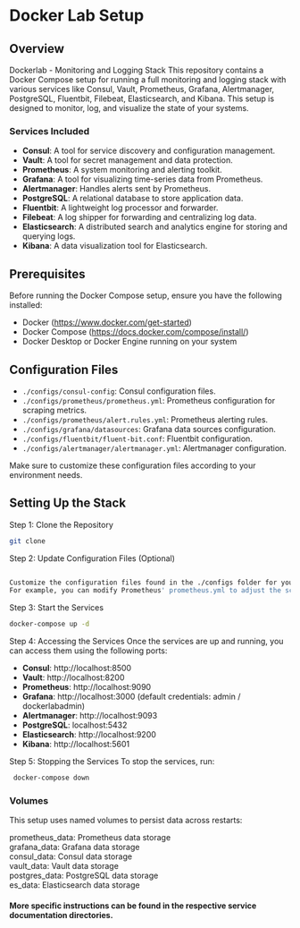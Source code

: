 # Docker Lab Setup

## Overview
Dockerlab - Monitoring and Logging Stack
This repository contains a Docker Compose setup for running a full monitoring and logging stack with various services like Consul, Vault, Prometheus, Grafana, Alertmanager, PostgreSQL, Fluentbit, Filebeat, Elasticsearch, and Kibana. This setup is designed to monitor, log, and visualize the state of your systems.

### Services Included
- **Consul**: A tool for service discovery and configuration management.
- **Vault**: A tool for secret management and data protection.
- **Prometheus**: A system monitoring and alerting toolkit.
- **Grafana**: A tool for visualizing time-series data from Prometheus.
- **Alertmanager**: Handles alerts sent by Prometheus.
- **PostgreSQL**: A relational database to store application data.
- **Fluentbit**: A lightweight log processor and forwarder.
- **Filebeat**: A log shipper for forwarding and centralizing log data.
- **Elasticsearch**: A distributed search and analytics engine for storing and querying logs.
- **Kibana**: A data visualization tool for Elasticsearch.

## Prerequisites
Before running the Docker Compose setup, ensure you have the following installed:

- Docker (https://www.docker.com/get-started)
- Docker Compose (https://docs.docker.com/compose/install/)
- Docker Desktop or Docker Engine running on your system

## Configuration Files
- `./configs/consul-config`: Consul configuration files.
- `./configs/prometheus/prometheus.yml`: Prometheus configuration for scraping metrics.
- `./configs/prometheus/alert.rules.yml`: Prometheus alerting rules.
- `./configs/grafana/datasources`: Grafana data sources configuration.
- `./configs/fluentbit/fluent-bit.conf`: Fluentbit configuration.
- `./configs/alertmanager/alertmanager.yml`: Alertmanager configuration.

Make sure to customize these configuration files according to your environment needs.

## Setting Up the Stack

Step 1: Clone the Repository
```sh 
git clone
```
Step 2: Update Configuration Files (Optional)
```sh                               

Customize the configuration files found in the ./configs folder for your specific needs.
For example, you can modify Prometheus' prometheus.yml to adjust the scrape intervals or add more targets.
```    
Step 3: Start the Services
```sh 
docker-compose up -d
```
Step 4: Accessing the Services
Once the services are up and running, you can access them using the following ports:

- **Consul**: http://localhost:8500 <br>
- **Vault**: http://localhost:8200 <br>
- **Prometheus**: http://localhost:9090 <br>
- **Grafana**: http://localhost:3000 (default credentials: admin / dockerlabadmin) <br>
- **Alertmanager**: http://localhost:9093 <br>
- **PostgreSQL**: localhost:5432 <br>
- **Elasticsearch**: http://localhost:9200 <br>
- **Kibana**: http://localhost:5601 <br>

Step 5: Stopping the Services
To stop the services, run:
```sh 
 docker-compose down
```

### Volumes
This setup uses named volumes to persist data across restarts:

prometheus_data: Prometheus data storage <br>
grafana_data: Grafana data storage <br>
consul_data: Consul data storage <br>
vault_data: Vault data storage <br>
postgres_data: PostgreSQL data storage <br>
es_data: Elasticsearch data storage <br>


#### More specific instructions can be found in the respective service documentation directories.